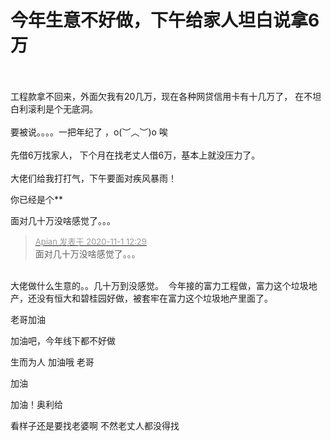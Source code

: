 # 今年生意不好做，下午给家人坦白说拿6万


<br />
<br />
工程款拿不回来，外面欠我有20几万，现在各种网贷信用卡有十几万了， 在不坦白利滚利是个无底洞。<br />
<br />
要被说。。。。一把年纪了 ，o(︶︿︶)o 唉<br />
<br />
先借6万找家人， 下个月在找老丈人借6万，基本上就没压力了。<br />
<br />
大佬们给我打打气，下午要面对疾风暴雨！

你已经是个**

面对几十万没啥感觉了。。。

<div class="quote"><blockquote><font size="2"><a href="https://www.hostloc.com/forum.php?mod=redirect&amp;goto=findpost&amp;pid=9384453&amp;ptid=760921" target="_blank"><font color="#999999">Apian 发表于 2020-11-1 12:29</font></a></font><br />
面对几十万没啥感觉了。。。</blockquote></div><br />
大佬做什么生意的。。几十万到没感觉。&nbsp;&nbsp;今年接的富力工程做，富力这个垃圾地产，还没有恒大和碧桂园好做，被套牢在富力这个垃圾地产里面了。

老哥加油 <img id="aimg_C4H4A" onclick="zoom(this, this.src, 0, 0, 0)" class="zoom" src="https://i.fly2x.cn/images/2020/10/30/23afab4cfe5e4dbdea.png" onmouseover="img_onmouseoverfunc(this)" onload="thumbImg(this)" border="0" alt="" />

加油吧，今年线下都不好做

<img src="static/image/smiley/default/cry.gif" smilieid="4" border="0" alt="" /><img src="static/image/smiley/default/cry.gif" smilieid="4" border="0" alt="" />生而为人 加油哦 老哥

加油

加油！奥利给

看样子还是要找老婆啊 不然老丈人都没得找
